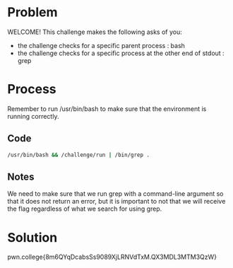 # Problem
WELCOME! This challenge makes the following asks of you:
 - the challenge checks for a specific parent process : bash
 - the challenge checks for a specific process at the other end of stdout : grep

# Process
Remember to run /usr/bin/bash to make sure that the environment is running correctly.

## Code
```bash
/usr/bin/bash && /challenge/run | /bin/grep .
```
## Notes
We need to make sure that we run grep with a command-line argument so that it does not return an error, but it is important to not that we will receive the flag regardless of what we search for using grep.

# Solution
pwn.college{8m6QYqDcabsSs9089XjLRNVdTxM.QX3MDL3MTM3QzW}